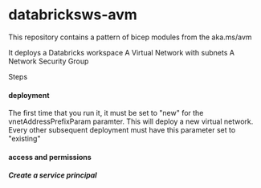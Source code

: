 # databricksws-avm

This repository contains a pattern of bicep modules from the aka.ms/avm

It deploys a Databricks workspace
A Virtual Network with subnets
A Network Security Group


Steps 

#### deployment
The first time that you run it, it must be set to "new" for the vnetAddressPrefixParam paramter. This will deploy a new virtual network. Every other subsequent deployment must have this parameter set to "existing"

#### access and permissions
##### Create a service principal
